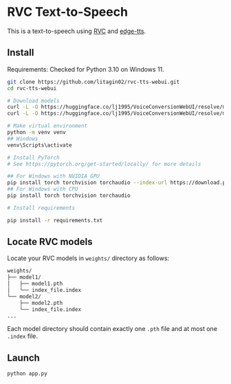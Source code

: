 # RVC Text-to-Speech

This is a text-to-speech using [RVC](https://github.com/RVC-Project/Retrieval-based-Voice-Conversion-WebUI) and [edge-tts](https://github.com/rany2/edge-tts).

## Install

Requirements: Checked for Python 3.10 on Windows 11.

```bash
git clone https://github.com/litagin02/rvc-tts-webui.git
cd rvc-tts-webui

# Download models
curl -L -O https://huggingface.co/lj1995/VoiceConversionWebUI/resolve/main/hubert_base.pt
curl -L -O https://huggingface.co/lj1995/VoiceConversionWebUI/resolve/main/rmvpe.pt

# Make virtual environment
python -m venv venv
## Windows
venv\Scripts\activate

# Install PyTorch
# See https://pytorch.org/get-started/locally/ for more details

## For Windows with NVIDIA GPU
pip install torch torchvision torchaudio --index-url https://download.pytorch.org/whl/cu118
## For Windows with CPU
pip install torch torchvision torchaudio

# Install requirements

pip install -r requirements.txt
```

## Locate RVC models

Locate your RVC models in `weights/` directory as follows:

```bash
weights/
├── model1/
│   ├── model1.pth
│   └── index_file.index
└── model2/
    ├── model2.pth
    └── index_file.index
...
```

Each model directory should contain exactly one `.pth` file and at most one `.index` file.

## Launch

```bash
python app.py
```